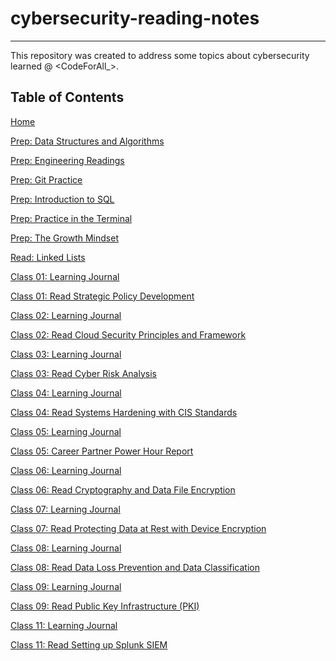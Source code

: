 # **cybersecurity-reading-notes**
***

This repository was created to address some topics about cybersecurity learned @ <CodeForAll_>.

## **Table of Contents**

[Home](https://github.com/VascoLucas01/cybersecurity-reading-notes/wiki)

[Prep: Data Structures and Algorithms](https://github.com/VascoLucas01/cybersecurity-reading-notes/wiki/00-Prep:-Data-Structures-and-Algorithms)

[Prep: Engineering Readings](https://github.com/VascoLucas01/cybersecurity-reading-notes/wiki/00-Prep:-Engineering-Readings)

[Prep: Git Practice](https://github.com/VascoLucas01/cybersecurity-reading-notes/wiki/00-Prep:-Git-Practice)

[Prep: Introduction to SQL](https://github.com/VascoLucas01/cybersecurity-reading-notes/wiki/00-Prep:-Introduction-to-SQL)

[Prep: Practice in the Terminal](https://github.com/VascoLucas01/cybersecurity-reading-notes/wiki/00-Prep:-Practice-in-the-Terminal)

[Prep: The Growth Mindset](https://github.com/VascoLucas01/cybersecurity-reading-notes/wiki/00-Prep:-The-Growth-Mindset)

[Read: Linked Lists](https://github.com/VascoLucas01/cybersecurity-reading-notes/wiki/01-Read:-Linked-Lists)

[Class 01: Learning Journal](https://github.com/VascoLucas01/cybersecurity-reading-notes/wiki/10-Class-01:-Learning-Journal)

[Class 01: Read Strategic Policy Development](https://github.com/VascoLucas01/cybersecurity-reading-notes/wiki/10-Class-01:-Read-Strategic-Policy-Development)

[Class 02: Learning Journal](https://github.com/VascoLucas01/cybersecurity-reading-notes/wiki/10-Class-02:-Learning-Journal)

[Class 02: Read Cloud Security Principles and Framework](https://github.com/VascoLucas01/cybersecurity-reading-notes/wiki/10-Class-02:-Read-Cloud-Security-Principles-and-Framework)

[Class 03: Learning Journal](https://github.com/VascoLucas01/cybersecurity-reading-notes/wiki/10-Class-03:-Learning-Journal)

[Class 03: Read Cyber Risk Analysis](https://github.com/VascoLucas01/cybersecurity-reading-notes/wiki/10-Class-03:-Read-Cyber-Risk-Analysis)

[Class 04: Learning Journal](https://github.com/VascoLucas01/cybersecurity-reading-notes/wiki/10-Class-04:-Learning-Journal)

[Class 04: Read Systems Hardening with CIS Standards](https://github.com/VascoLucas01/cybersecurity-reading-notes/wiki/10-Class-04:-Read-Systems-Hardening-with-CIS-Standards)

[Class 05: Learning Journal](https://github.com/VascoLucas01/cybersecurity-reading-notes/wiki/10-Class-05:-Learning-Journal)

[Class 05: Career Partner Power Hour Report](https://github.com/VascoLucas01/cybersecurity-reading-notes/wiki/10-Class-05:-Career-Partner-Power-Hour---Report)

[Class 06: Learning Journal](https://github.com/VascoLucas01/cybersecurity-reading-notes/wiki/10-Class-06:-Learning-Jounal)

[Class 06: Read Cryptography and Data File Encryption](https://github.com/VascoLucas01/cybersecurity-reading-notes/wiki/10-Class-06:-Read-Cryptography-and-Data-File-Encryption)

[Class 07: Learning Journal](https://github.com/VascoLucas01/cybersecurity-reading-notes/wiki/10-Class-07:-Learning-Journal)

[Class 07: Read Protecting Data at Rest with Device Encryption](https://github.com/VascoLucas01/cybersecurity-reading-notes/wiki/10-Class-07:-Read-Protecting-Data-at-Rest-with-Device-Encryption)

[Class 08: Learning Journal](https://github.com/VascoLucas01/cybersecurity-reading-notes/wiki/10-Class-08:-Learning-Journal)

[Class 08: Read Data Loss Prevention and Data Classification](https://github.com/VascoLucas01/cybersecurity-reading-notes/wiki/10-Class-08:-Read-Data-Loss-Prevention-and-Data-Classification)

[Class 09: Learning Journal](https://github.com/VascoLucas01/cybersecurity-reading-notes/wiki/10-Class-09:-Learning-Journal)

[Class 09: Read Public Key Infrastructure (PKI)](https://github.com/VascoLucas01/cybersecurity-reading-notes/wiki/10-Class-09:-Read-Public-Key-Infrastructure-(PKI))

[Class 11: Learning Journal]()

[Class 11: Read Setting up Splunk SIEM](https://github.com/VascoLucas01/cybersecurity-reading-notes/wiki/10-Class-11:-Read-Setting-up-Splunk-SIEM)


